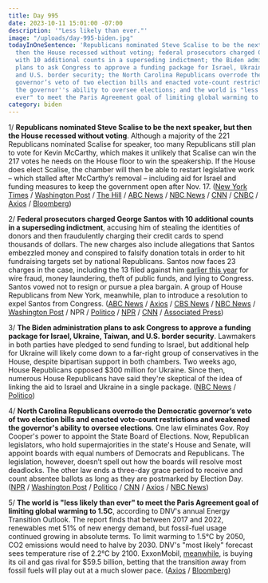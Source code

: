 ```yaml
---
title: Day 995
date: 2023-10-11 15:01:00 -07:00
description: '"Less likely than ever."'
image: "/uploads/day-995-biden.jpg"
todayInOneSentence: 'Republicans nominated Steve Scalise to be the next speaker, but
  then the House recessed without voting; federal prosecutors charged George Santos
  with 10 additional counts in a superseding indictment; the Biden administration
  plans to ask Congress to approve a funding package for Israel, Ukraine, Taiwan,
  and U.S. border security; the North Carolina Republicans overrode the Democratic
  governor’s veto of two election bills and enacted vote-count restrictions and weakened
  the governor''s ability to oversee elections; and the world is "less likely than
  ever" to meet the Paris Agreement goal of limiting global warming to 1.5C. '
category: biden
---
```


1/ **Republicans nominated Steve Scalise to be the next speaker, but then the House recessed without voting**. Although a majority of the 221 Republicans nominated Scalise for speaker, too many Republicans still plan to vote for Kevin McCarthy, which makes it unlikely that Scalise can win the 217 votes he needs on the House floor to win the speakership. If the House does elect Scalise, the chamber will then be able to restart legislative work – which stalled after McCarthy’s removal – including aid for Israel and funding measures to keep the government open after Nov. 17. ([New York Times](https://www.nytimes.com/live/2023/10/11/us/house-speaker-vote-news) / [Washington Post](https://www.washingtonpost.com/politics/2023/10/11/house-speaker-vote/) / [The Hill](https://thehill.com/homenews/house/4250062-steve-scalise-wins-gop-speaker-nomination/) / [ABC News](https://abcnews.go.com/Politics/steve-scalise-nominated-gop-run-speaker/story?id=103892270) / [NBC News](https://www.nbcnews.com/politics/congress/live-blog/house-speaker-live-updates-rcna119455) / [CNN](https://www.cnn.com/politics/live-news/house-speaker-race-10-11-23/index.html) / [CNBC](https://www.cnbc.com/2023/10/11/steve-scalise-and-jim-jordan-vie-to-become-house-speaker-with-gop-set-to-vote-on-candidate.html) / [Axios](https://www.axios.com/2023/10/11/steve-scalise-republican-speaker-nominee) / [Bloomberg](https://www.bloomberg.com/news/articles/2023-10-11/republicans-nominate-steve-scalise-to-be-next-us-house-speaker?srnd=premiumhttps%3A%2F%2Fwww.wsj.com%2Fpolitics%2Frepublican-speaker-vote-jim-jordan-stevescalise-2419cbf6%3Fmod&sref=MIBMEEoj))

2/ **Federal prosecutors charged George Santos with 10 additional counts in a superseding indictment**, accusing him of stealing the identities of donors and then fraudulently charging their credit cards to spend thousands of dollars. The new charges also include allegations that Santos embezzled money and conspired to falsify donation totals in order to hit fundraising targets set by national Republicans. Santos now faces 23 charges in the case, including the 13 filed against him [earlier this year](https://whatthefuckjusthappenedtoday.com/2023/05/10/day-841/#1-george-santos-pleaded-not-guilty-t) for wire fraud, money laundering, theft of public funds, and lying to Congress. Santos vowed not to resign or pursue a plea bargain. A group of House Republicans from New York, meanwhile, plan to introduce a resolution to expel Santos from Congress. ([ABC News](https://abcnews.go.com/Politics/federal-prosecutors-file-new-charges-rep-george-santos/story?id=103875995) / [Axios](https://www.axios.com/2023/10/10/george-santos-new-federal-charges-identity-theft?stream=top) / [CBS News](https://www.cbsnews.com/news/george-santos-charged-with-conspiracy-wire-fraud-and-more/) / [NBC News](https://www.nbcnews.com/politics/congress/new-york-house-republicans-introduce-resolution-expel-rep-george-santo-rcna119917) / [Washington Post](https://www.washingtonpost.com/politics/2023/10/11/george-santos-explusion-resolution/) / NPR / [Politico](https://www.politico.com/live-updates/2023/10/11/congress/santos-shaggy-defense-plea-deal-00120918) / [NPR](https://www.npr.org/ny-republican-congressman-george-santos-faces-new-felony-charges) / [CNN](https://www.cnn.com/2023/10/10/politics/george-santos-superseding-indictment-doj/) / [Associated Press](https://apnews.com/article/george-santos-credit-card-fraud-f723e69a777b02a2e6b87595f45c21ce))

3/ **The Biden administration plans to ask Congress to approve a funding package for Israel, Ukraine, Taiwan, and U.S. border security**. Lawmakers in both parties have pledged to send funding to Israel, but additional help for Ukraine will likely come down to a far-right group of conservatives in the House, despite bipartisan support in both chambers. Two weeks ago, House Republicans opposed $300 million for Ukraine. Since then, numerous House Republicans have said they're skeptical of the idea of linking the aid to Israel and Ukraine in a single package. ([NBC News](https://www.nbcnews.com/politics/white-house/white-house-israel-ukraine-taiwan-border-funding-supplemental-request-rcna119930) / [Politico](https://www.politico.com/news/2023/10/11/congress-israel-ukraine-military-aid-00120974))

4/ **North Carolina Republicans overrode the Democratic governor’s veto of two election bills and enacted vote-count restrictions and weakened the governor's ability to oversee elections**. One law eliminates Gov. Roy Cooper's power to appoint the State Board of Elections. Now, Republican legislators, who hold supermajorities in the state's House and Senate, will appoint boards with equal numbers of Democrats and Republicans. The legislation, however, doesn’t spell out how the boards will resolve most deadlocks. The other law ends a three-day grace period to receive and count absentee ballots as long as they are postmarked by Election Day. ([NPR](https://www.npr.org/2023/10/10/1204941814/north-carolina-republican-election-laws) / [Washington Post](https://www.washingtonpost.com/politics/2023/10/10/north-carolina-republican-override-veto/) / [Politico](https://www.politico.com/news/2023/10/10/dems-file-lawsuit-challenging-republican-north-carolina-voting-law-00120773) / [CNN](https://www.cnn.com/2023/10/10/politics/north-carolina-republicans-elections-overhaul/) / [Axios](https://www.axios.com/2023/10/11/north-carolina-republicans-voting-law-democrats-lawsuit) / [NBC News](https://www.nbcnews.com/politics/elections/north-carolina-republicans-override-governors-vetoes-sweeping-election-rcna119766))

5/ **The world is "less likely than ever" to meet the Paris Agreement goal of limiting global warming to 1.5C**, according to DNV's annual Energy Transition Outlook. The report finds that between 2017 and 2022, renewables met 51% of new energy demand, but fossil-fuel usage continued growing in absolute terms. To limit warming to 1.5°C by 2050, CO2 emissions would need to halve by 2030. DNV's "most likely" forecast sees temperature rise of 2.2°C by 2100. ExxonMobil, [meanwhile](https://www.washingtonpost.com/business/2023/10/11/exxon-mobil-pioneer/), is buying its oil and gas rival for $59.5 billion, betting that the transition away from fossil fuels will play out at a much slower pace. ([Axios](https://www.axios.com/2023/10/11/climate-paris-agreement-dnv) / [Bloomberg](https://www.bloomberg.com/news/articles/2023-10-10/looming-peak-in-energy-emissions-seen-too-slow-for-net-zero-goal?sref=MIBMEEoj))